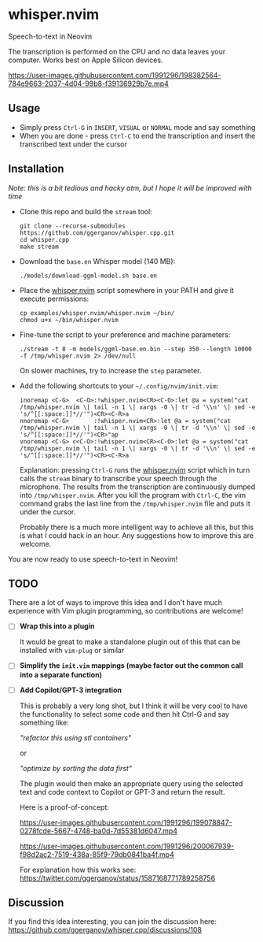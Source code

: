 # whisper.nvim

Speech-to-text in Neovim

The transcription is performed on the CPU and no data leaves your computer. Works best on Apple Silicon devices.

https://user-images.githubusercontent.com/1991296/198382564-784e9663-2037-4d04-99b8-f39136929b7e.mp4

## Usage

- Simply press `Ctrl-G` in `INSERT`, `VISUAL` or `NORMAL` mode and say something
- When you are done - press `Ctrl-C` to end the transcription and insert the transcribed text under the cursor

## Installation

*Note: this is a bit tedious and hacky atm, but I hope it will be improved with time*

- Clone this repo and build the `stream` tool:

  ```
  git clone --recurse-submodules https://github.com/ggerganov/whisper.cpp.git
  cd whisper.cpp
  make stream
  ```

- Download the `base.en` Whisper model (140 MB):

  ```
  ./models/download-ggml-model.sh base.en
  ```

- Place the [whisper.nvim](whisper.nvim) script somewhere in your PATH and give it execute permissions:

  ```
  cp examples/whisper.nvim/whisper.nvim ~/bin/
  chmod u+x ~/bin/whisper.nvim
  ```

- Fine-tune the script to your preference and machine parameters:

  ```
  ./stream -t 8 -m models/ggml-base.en.bin --step 350 --length 10000 -f /tmp/whisper.nvim 2> /dev/null
  ```

  On slower machines, try to increase the `step` parameter.

- Add the following shortcuts to your `~/.config/nvim/init.vim`:

  ```
  inoremap <C-G>  <C-O>:!whisper.nvim<CR><C-O>:let @a = system("cat /tmp/whisper.nvim \| tail -n 1 \| xargs -0 \| tr -d '\\n' \| sed -e 's/^[[:space:]]*//'")<CR><C-R>a
  nnoremap <C-G>       :!whisper.nvim<CR>:let @a = system("cat /tmp/whisper.nvim \| tail -n 1 \| xargs -0 \| tr -d '\\n' \| sed -e 's/^[[:space:]]*//'")<CR>"ap
  vnoremap <C-G> c<C-O>:!whisper.nvim<CR><C-O>:let @a = system("cat /tmp/whisper.nvim \| tail -n 1 \| xargs -0 \| tr -d '\\n' \| sed -e 's/^[[:space:]]*//'")<CR><C-R>a
  ```
  
  Explanation: pressing `Ctrl-G` runs the [whisper.nvim](whisper.nvim) script which in turn calls the `stream` binary to transcribe your speech through the microphone. The results from the transcription are continuously dumped into `/tmp/whisper.nvim`. After you kill the program with `Ctrl-C`, the vim command grabs the last line from the `/tmp/whisper.nvim` file and puts it under the cursor.
  
  Probably there is a much more intelligent way to achieve all this, but this is what I could hack in an hour. Any suggestions how to improve this are welcome.
  
You are now ready to use speech-to-text in Neovim!

## TODO

There are a lot of ways to improve this idea and I don't have much experience with Vim plugin programming, so contributions are welcome! 

- [ ] **Wrap this into a plugin**
  
  It would be great to make a standalone plugin out of this that can be installed with `vim-plug` or similar
  
- [ ] **Simplify the `init.vim` mappings (maybe factor out the common call into a separate function)**
- [ ] **Add Copilot/GPT-3 integration**

  This is probably a very long shot, but I think it will be very cool to have the functionality to select some code and then hit Ctrl-G and say something like:
  
  *"refactor this using stl containers"*
  
  or
  
  *"optimize by sorting the data first"*
  
  The plugin would then make an appropriate query using the selected text and code context to Copilot or GPT-3 and return the result.
  
  Here is a proof-of-concept:
  
  https://user-images.githubusercontent.com/1991296/199078847-0278fcde-5667-4748-ba0d-7d55381d6047.mp4
    
  https://user-images.githubusercontent.com/1991296/200067939-f98d2ac2-7519-438a-85f9-79db0841ba4f.mp4
  
  For explanation how this works see: https://twitter.com/ggerganov/status/1587168771789258756

## Discussion

If you find this idea interesting, you can join the discussion here: https://github.com/ggerganov/whisper.cpp/discussions/108
